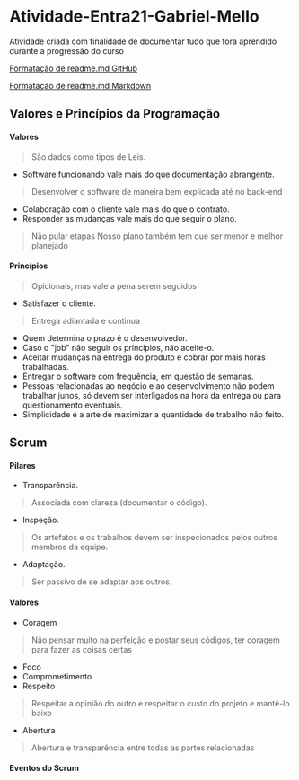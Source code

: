 # Atividade-Entra21-Gabriel-Mello
Atividade criada com finalidade de documentar tudo que fora aprendido durante a progressão do curso

[Formatação de readme.md GitHub](https://docs.github.com/pt/get-started/writing-on-github/getting-started-with-writing-and-formatting-on-github/basic-writing-and-formatting-syntax)

[Formatação de readme.md Markdown](https://docs.pipz.com/central-de-ajuda/learning-center/guia-basico-de-markdown#open)

## Valores e Princípios da Programação

#### Valores
> São dados como tipos de Leis.

* Software funcionando vale mais do que documentação abrangente.
> Desenvolver o software de maneira bem explicada até no back-end
* Colaboração com o cliente vale mais do que o contrato.
* Responder as mudanças vale mais do que seguir o plano.
> Não pular etapas
> Nosso plano também tem que ser menor e melhor planejado

#### Princípios
> Opicionais, mas vale a pena serem seguidos

* Satisfazer o cliente.
> Entrega adiantada e continua
* Quem determina o prazo é o desenvolvedor.
* Caso o "job" não seguir os princípios, não aceite-o.
* Aceitar mudanças na entrega do produto e cobrar por mais horas trabalhadas.
* Entregar o software com frequência, em questão de semanas.
* Pessoas relacionadas ao negócio e ao desenvolvimento não podem trabalhar junos, só devem ser interligados na hora da entrega ou para questionamento eventuais.
* Simplicidade é a arte de maximizar a quantidade de trabalho não feito.

## Scrum

#### Pilares

* Transparência.
> Associada com clareza (documentar o código).
* Inspeção.
> Os artefatos e os trabalhos devem ser inspecionados pelos outros membros da equipe.
* Adaptação.
> Ser passivo de se adaptar aos outros.

#### Valores

* Coragem
> Não pensar muito na perfeição e postar seus códigos, ter coragem para fazer as coisas certas
* Foco
* Comprometimento
* Respeito
> Respeitar a opinião do outro e respeitar o custo do projeto e mantê-lo baixo
* Abertura
> Abertura e transparência entre todas as partes relacionadas

#### Eventos do Scrum


